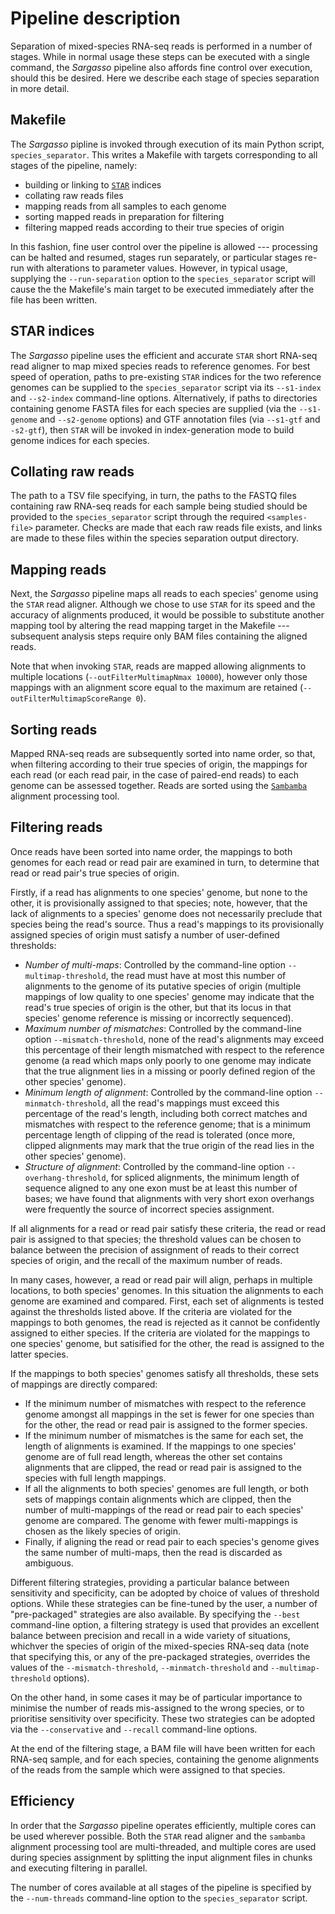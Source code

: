Pipeline description
====================

Separation of mixed-species RNA-seq reads is performed in a number of stages. While in normal usage these steps can be executed with a single command, the *Sargasso* pipeline also affords fine control over execution, should this be desired. Here we describe each stage of species separation in more detail. 

Makefile
--------

The *Sargasso* pipline is invoked through execution of its main Python script, ``species_separator``. This writes a Makefile with targets corresponding to all stages of the pipeline, namely:

* building or linking to [``STAR``](references.md) indices
* collating raw reads files
* mapping reads from all samples to each genome
* sorting mapped reads in preparation for filtering
* filtering mapped reads according to their true species of origin

In this fashion, fine user control over the pipeline is allowed --- processing can be halted and resumed, stages run separately, or particular stages re-run with alterations to parameter values. However, in typical usage, supplying the ``--run-separation`` option to the ``species_separator`` script will cause the the Makefile's main target to be executed immediately after the file has been written.

STAR indices
------------

The *Sargasso* pipeline uses the efficient and accurate ``STAR`` short RNA-seq read aligner to map mixed species reads to reference genomes. For best speed of operation, paths to pre-existing ``STAR`` indices for the two reference genomes can be supplied to the ``species_separator`` script via its ``--s1-index`` and ``--s2-index`` command-line options. Alternatively, if paths to directories containing genome FASTA files for each species are supplied (via the ``--s1-genome`` and ``--s2-genome`` options) and GTF annotation files (via ``--s1-gtf`` and ``-s2-gtf``), then ``STAR`` will be invoked in index-generation mode to build genome indices for each species.

Collating raw reads
-------------------

The path to a TSV file specifying, in turn, the paths to the FASTQ files containing raw RNA-seq reads for each sample being studied should be provided to the ``species_separator`` script through the required ``<samples-file>`` parameter. Checks are made that each raw reads file exists, and links are made to these files within the species separation output directory.

Mapping reads
-------------

Next, the *Sargasso* pipeline maps all reads to each species' genome using the ``STAR`` read aligner. Although we chose to use ``STAR`` for its speed and the accuracy of alignments produced, it would be possible to substitute another mapping tool by altering the read mapping target in the Makefile --- subsequent analysis steps require only BAM files containing the aligned reads.

Note that when invoking ``STAR``, reads are mapped allowing alignments to multiple locations (``--outFilterMultimapNmax 10000``), however only those mappings with an alignment score equal to the maximum are retained (``--outFilterMultimapScoreRange 0``).

Sorting reads
-------------

Mapped RNA-seq reads are subsequently sorted into name order, so that, when filtering according to their true species of origin, the mappings for each read (or each read pair, in the case of paired-end reads) to each genome can be assessed together. Reads are sorted using the [``Sambamba``](references.md) alignment processing tool.

Filtering reads
---------------

Once reads have been sorted into name order, the mappings to both genomes for each read or read pair are examined in turn, to determine that read or read pair's true species of origin.

Firstly, if a read has alignments to one species' genome, but none to the other, it is provisionally assigned to that species; note, however, that the lack of alignments to a species' genome does not necessarily preclude that species being the read's source. Thus a read's mappings to its provisionally assigned species of origin must satisfy a number of user-defined thresholds:

* *Number of multi-maps*: Controlled by the command-line option ``--multimap-threshold``, the read must have at most this number of alignments to the genome of its putative species of origin (multiple mappings of low quality to one species' genome may indicate that the read's true species of origin is the other, but that its locus in that species' genome reference is missing or incorrectly sequenced).
* *Maximum number of mismatches*: Controlled by the command-line option ``--mismatch-threshold``, none of the read's alignments may exceed this percentage of their length mismatched with respect to the reference genome (a read which maps only poorly to one genome may indicate that the true alignment lies in a missing or poorly defined region of the other species' genome).
* *Minimum length of alignment*: Controlled by the command-line option ``--minmatch-threshold``, all the read's mappings must exceed this percentage of the read's length, including both correct matches and mismatches with respect to the reference genome; that is a minimum percentage length of clipping of the read is tolerated (once more, clipped alignments may mark that the true origin of the read lies in the other species' genome).
* *Structure of alignment*: Controlled by the command-line option ``--overhang-threshold``, for spliced alignments, the minimum length of sequence aligned to any one exon must be at least this number of bases; we have found that alignments with very short exon overhangs were frequently the source of incorrect species assignment.

If all alignments for a read or read pair satisfy these criteria, the read or read pair is assigned to that species; the threshold values can be chosen to balance between the precision of assignment of reads to their correct species of origin, and the recall of the maximum number of reads.

In many cases, however, a read or read pair will align, perhaps in multiple locations, to both species' genomes. In this situation the alignments to each genome are examined and compared. First, each set of alignments is tested against the thresholds listed above. If the criteria are violated for the mappings to both genomes, the read is rejected as it cannot be confidently assigned to either species. If the criteria are violated for the mappings to one species' genome, but satisified for the other, the read is assigned to the latter species.

If the mappings to both species' genomes satisfy all thresholds, these sets of mappings are directly compared:

* If the minimum number of mismatches with respect to the reference genome amongst all mappings in the set is fewer for one species than for the other, the read or read pair is assigned to the former species.
* If the minimum number of mismatches is the same for each set, the length of alignments is examined. If the mappings to one species' genome are of full read length, whereas the other set contains alignments that are clipped, the read or read pair is assigned to the species with full length mappings.
* If all the alignments to both species' genomes are full length, or both sets of mappings contain alignments which are clipped, then the number of multi-mappings of the read or read pair to each species' genome are compared. The genome with fewer multi-mappings is chosen as the likely species of origin.
* Finally, if aligning the read or read pair to each species's genome gives the same number of multi-maps, then the read is discarded as ambiguous.

Different filtering strategies, providing a particular balance between sensitivity and specificity, can be adopted by choice of values of threshold options. While these strategies can be fine-tuned by the user, a number of "pre-packaged" strategies are also available. By specifying the ``--best`` command-line option, a filtering strategy is used that provides an excellent balance between precision and recall in a wide variety of situations, whichver the species of origin of the mixed-species RNA-seq data (note that specifying this, or any of the pre-packaged strategies, overrides the values of the ``--mismatch-threshold``, ``--minmatch-threshold`` and ``--multimap-threshold`` options).

On the other hand, in some cases it may be of particular importance to minimise the number of reads mis-assigned to the wrong species, or to prioritise sensitivity over specificity. These two strategies can be adopted via the ``--conservative`` and ``--recall`` command-line options.

At the end of the filtering stage, a BAM file will have been written for each RNA-seq sample, and for each species, containing the genome alignments of the reads from the sample which were assigned to that species.

Efficiency
----------

In order that the *Sargasso* pipeline operates efficiently, multiple cores can be used wherever possible. Both the ``STAR`` read aligner and the ``sambamba`` alignment processing tool are multi-threaded, and multiple cores are used during species assignment by splitting the input alignment files in chunks and executing filtering in parallel.

The number of cores available at all stages of the pipeline is specified by the ``--num-threads`` command-line option to the ``species_separator`` script.
